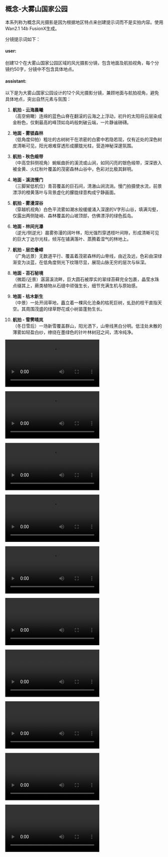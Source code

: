 ## 概念-大雾山国家公园

本系列称为概念风光摄影是因为根据地区特点来创建提示词而不是实拍内容。使用Wan2.1 14b FusionX生成。

分镜提示词如下：

#### user:

创建12个在大雾山国家公园区域的风光摄影分镜，包含地面及航拍视角，每个分镜约50字，分镜中不包含具体地点。

#### assistant:

以下是为大雾山国家公园设计的12个风光摄影分镜，兼顾地面与航拍视角，避免具体地点，突出自然元素与氛围：

1.  **航拍 - 云海晨曦**  
（高空俯瞰）连绵的蓝色山脊在翻滚的云海之上浮动，初升的太阳将云层染成金粉色，仅剩最高的峰顶如岛屿般刺破云端，一片静谧磅礴。

2.  **地面 - 雾锁森林**  
（低角度仰拍）粗壮的古树树干在浓密的白雾中若隐若现，仅有近处的深色树皮清晰可见，阳光艰难穿透形成朦胧光柱，营造神秘深邃氛围。

3.  **航拍 - 秋色缎带**  
（中高空斜侧视角）蜿蜒曲折的溪流或山涧，如同闪亮的银色缎带，深深嵌入被金黄、火红秋叶覆盖的茂密森林山谷中，色彩对比极其鲜明。

4.  **地面 - 溪流慢门**  
（三脚架低机位）青苔覆盖的巨石间，清澈山涧流淌。慢门拍摄使水流，前景漂浮的橙黄落叶与背景虚化的朦胧绿意构成宁静画面。

5.  **航拍 - 雾漫深谷**  
（穿越机视角）白色平流雾如潮水般缓缓涌入深邃的V字形山谷，填满沟壑，仅露出两侧陡峭、森林覆盖的山坡顶部，仿佛漂浮的绿色孤岛。

6.  **地面 - 林间光瀑**  
（逆光/侧逆光）晨雾弥漫的阔叶林，阳光强烈穿透枝叶间隙，形成清晰可见的巨大丁达尔光柱，倾泻在铺满落叶、蒸腾着湿气的林地上。

7.  **航拍 - 层峦叠嶂**  
（广角远景）无数道平行、覆盖着茂密森林的山脊线，由近及远，色彩由深绿渐变为淡蓝，在低角度侧光下纹理尽显，展现山脉无穷的层次与纵深。

8.  **地面 - 苔石秘境**  
（微距/近景）潺潺溪流畔，巨大圆石被厚实的翠绿苔藓完全包裹，晶莹水珠点缀其上，蕨类植物从石缝中顽强生长，细节充满生机与原始感。

10. **地面 - 枯木新生**  
（中景）一处开阔草地，矗立着一棵风化沧桑的枯死巨树，虬劲的枝干直指天空。其周围茂盛的绿草野花或小树苗蓬勃生长。

11. **航拍 - 雪霁晴岚**  
（冬日雪后）一场新雪覆盖群山，阳光洒下，山脊线黑白分明。低洼处未散的薄雾如轻盈白纱，缭绕在墨绿色的针叶林树冠之间，清冷纯净。


<video src="https://github.com/Willian7004/media-blog/blob/main/files/202506/2025062601/Wan2.1_00001.mp4?raw=true" controls style="max-width: 100%;"></video>

<video src="https://github.com/Willian7004/media-blog/blob/main/files/202506/2025062601/Wan2.1_00002.mp4?raw=true" controls style="max-width: 100%;"></video>

<video src="https://github.com/Willian7004/media-blog/blob/main/files/202506/2025062601/Wan2.1_00005.mp4?raw=true" controls style="max-width: 100%;"></video>

<video src="https://github.com/Willian7004/media-blog/blob/main/files/202506/2025062601/Wan2.1_00006.mp4?raw=true" controls style="max-width: 100%;"></video>

<video src="https://github.com/Willian7004/media-blog/blob/main/files/202506/2025062601/Wan2.1_00007.mp4?raw=true" controls style="max-width: 100%;"></video>

<video src="https://github.com/Willian7004/media-blog/blob/main/files/202506/2025062601/Wan2.1_00009.mp4?raw=true" controls style="max-width: 100%;"></video>

<video src="https://github.com/Willian7004/media-blog/blob/main/files/202506/2025062601/Wan2.1_00012.mp4?raw=true" controls style="max-width: 100%;"></video>

<video src="https://github.com/Willian7004/media-blog/blob/main/files/202506/2025062601/Wan2.1_00013.mp4?raw=true" controls style="max-width: 100%;"></video>

<video src="https://github.com/Willian7004/media-blog/blob/main/files/202506/2025062601/Wan2.1_00015.mp4?raw=true" controls style="max-width: 100%;"></video>

<video src="https://github.com/Willian7004/media-blog/blob/main/files/202506/2025062601/Wan2.1_00020.mp4?raw=true" controls style="max-width: 100%;"></video>